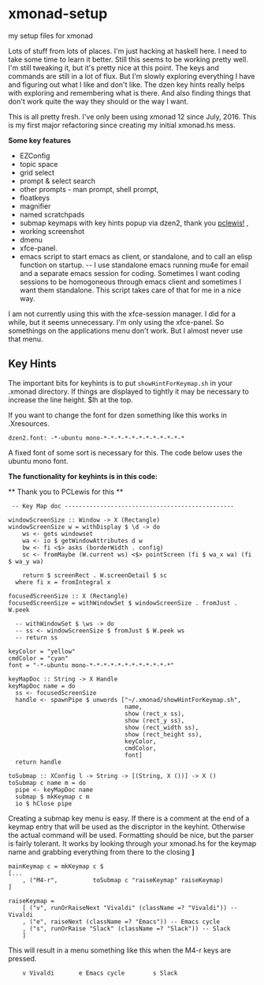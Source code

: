 # xmonad-setup
my setup files for xmonad

Lots of stuff from lots of places.  I'm just hacking at haskell here. I need to take some time to learn it better.
Still this seems to be working pretty well.  I'm still tweaking it, but it's pretty nice at this point. The keys
and commands are still in a lot of flux. But I'm slowly exploring everything I have and figuring out what I like and
don't like. The dzen key hints really helps with exploring and remembering what is there. And also finding things
that don't work quite the way they should or the way I want.

This is all pretty fresh. I've only been using xmonad 12 since July, 2016. This is my first major refactoring since
creating my initial xmonad.hs mess.

**Some key features**  
 * EZConfig
 * topic space 
 * grid select 
 * prompt & select search 
 * other prompts - man prompt, shell prompt,
 * floatkeys
 * magnifier 
 * named scratchpads 
 * submap keymaps with key hints popup via dzen2, thank you [pclewis!](https://github.com/pclewis/dotfiles/tree/master/xmonad/.xmonad) , 
 * working screenshot
 * dmenu 
 * xfce-panel.
 * emacs script to start emacs as client, or standalone, and to call an elisp function on startup. -- I use standalone emacs running mu4e for email and a separate emacs session for coding. Sometimes I want coding sessions to be homogoneous through emacs client and sometimes I want them standalone. This script takes care of that for me in a nice way.

I am not currently using this with the xfce-session manager.  I did for a while, but it seems unnecessary. I'm only using
the xfce-panel.  So somethings on the applications menu don't work. But I almost never use that menu.

Key Hints
---------
The important bits for keyhints is to put `showHintForKeymap.sh` in your .xmonad directory. If things are displayed to   tightly it may be necessary to increase the line height.  $lh at the top.
 
If you want to change the font for dzen something like this works in .Xresources.

```dzen2.font: -*-ubuntu mono-*-*-*-*-*-*-*-*-*-*-*-*```

A fixed font of some sort is necessary for this. The code below uses
the ubuntu mono font.  

**The functionality for keyhints is in this code:**

** Thank you to PCLewis for this **
```
 -- Key Map doc ------------------------------------------------

windowScreenSize :: Window -> X (Rectangle)
windowScreenSize w = withDisplay $ \d -> do
    ws <- gets windowset
    wa <- io $ getWindowAttributes d w
    bw <- fi <$> asks (borderWidth . config)
    sc <- fromMaybe (W.current ws) <$> pointScreen (fi $ wa_x wa) (fi $ wa_y wa)

    return $ screenRect . W.screenDetail $ sc
  where fi x = fromIntegral x

focusedScreenSize :: X (Rectangle)
focusedScreenSize = withWindowSet $ windowScreenSize . fromJust . W.peek

  -- withWindowSet $ \ws -> do
  -- ss <- windowScreenSize $ fromJust $ W.peek ws
  -- return ss

keyColor = "yellow"
cmdColor = "cyan"
font = "-*-ubuntu mono-*-*-*-*-*-*-*-*-*-*-*-*"

keyMapDoc :: String -> X Handle
keyMapDoc name = do
  ss <- focusedScreenSize
  handle <- spawnPipe $ unwords ["~/.xmonad/showHintForKeymap.sh",
                                 name,
                                 show (rect_x ss),
                                 show (rect_y ss),
                                 show (rect_width ss),
                                 show (rect_height ss),
                                 keyColor,
                                 cmdColor,
                                 font]
  return handle

toSubmap :: XConfig l -> String -> [(String, X ())] -> X ()
toSubmap c name m = do
  pipe <- keyMapDoc name
  submap $ mkKeymap c m
  io $ hClose pipe

```

Creating a submap key menu is easy. If there is a comment at the end of a keymap entry that 
will be used as the discriptor in the keyhint.  Otherwise the actual command will be used.
Formatting should be nice, but the parser is fairly tolerant. It works by looking through your
xmonad.hs for the keymap name and grabbing everything from there to the closing **]**

```
mainKeymap c = mkKeymap c $
[...
    , ("M4-r",          toSubmap c "raiseKeymap" raiseKeymap)
]

raiseKeymap =
    [ ("v", runOrRaiseNext "Vivaldi" (className =? "Vivaldi")) -- Vivaldi
    , ("e", raiseNext (className =? "Emacs")) -- Emacs cycle
    , ("s", runOrRaise "Slack" (className =? "Slack")) -- Slack
    ]
```

This will result in a menu something like this when the M4-r keys are pressed.
```
    v Vivaldi       e Emacs cycle        s Slack
```


